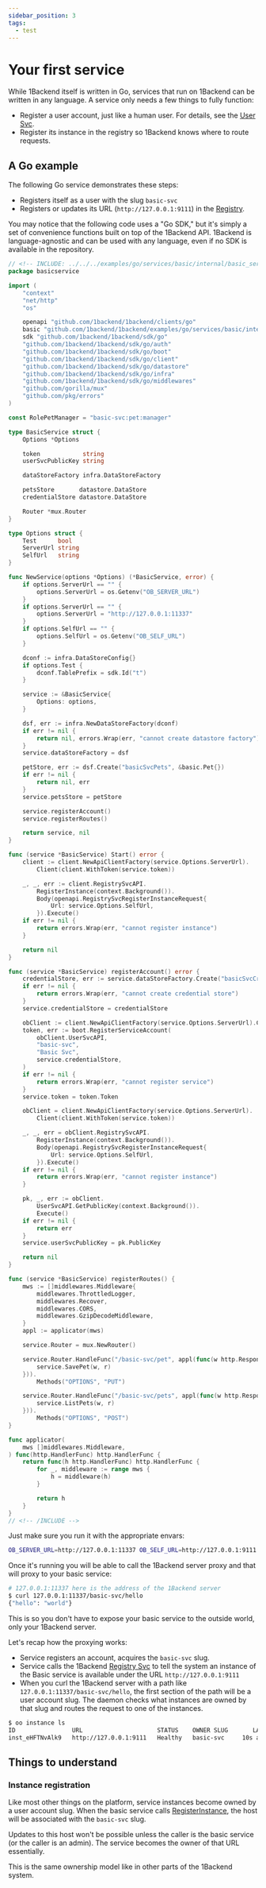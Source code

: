 ```yaml
---
sidebar_position: 3
tags:
  - test
---
```


# Your first service

While 1Backend itself is written in Go, services that run on 1Backend can be written in any language.
A service only needs a few things to fully function:

- Register a user account, just like a human user. For details, see the [User Svc](/docs/built-in-services/user-svc).
- Register its instance in the registry so 1Backend knows where to route requests.

## A Go example

The following Go service demonstrates these steps:

- Registers itself as a user with the slug `basic-svc`
- Registers or updates its URL (`http://127.0.0.1:9111`) in the [Registry](/docs/built-in-services/registry-svc).

You may notice that the following code uses a "Go SDK," but it's simply a set of convenience functions built on top of the 1Backend API.
1Backend is language-agnostic and can be used with any language, even if no SDK is available in the repository.

```go
// <!-- INCLUDE: ../../../examples/go/services/basic/internal/basic_service.go -->
package basicservice

import (
	"context"
	"net/http"
	"os"

	openapi "github.com/1backend/1backend/clients/go"
	basic "github.com/1backend/1backend/examples/go/services/basic/internal/types"
	sdk "github.com/1backend/1backend/sdk/go"
	"github.com/1backend/1backend/sdk/go/auth"
	"github.com/1backend/1backend/sdk/go/boot"
	"github.com/1backend/1backend/sdk/go/client"
	"github.com/1backend/1backend/sdk/go/datastore"
	"github.com/1backend/1backend/sdk/go/infra"
	"github.com/1backend/1backend/sdk/go/middlewares"
	"github.com/gorilla/mux"
	"github.com/pkg/errors"
)

const RolePetManager = "basic-svc:pet:manager"

type BasicService struct {
	Options *Options

	token            string
	userSvcPublicKey string

	dataStoreFactory infra.DataStoreFactory

	petsStore       datastore.DataStore
	credentialStore datastore.DataStore

	Router *mux.Router
}

type Options struct {
	Test      bool
	ServerUrl string
	SelfUrl   string
}

func NewService(options *Options) (*BasicService, error) {
	if options.ServerUrl == "" {
		options.ServerUrl = os.Getenv("OB_SERVER_URL")
	}
	if options.ServerUrl == "" {
		options.ServerUrl = "http://127.0.0.1:11337"
	}
	if options.SelfUrl == "" {
		options.SelfUrl = os.Getenv("OB_SELF_URL")
	}

	dconf := infra.DataStoreConfig{}
	if options.Test {
		dconf.TablePrefix = sdk.Id("t")
	}

	service := &BasicService{
		Options: options,
	}

	dsf, err := infra.NewDataStoreFactory(dconf)
	if err != nil {
		return nil, errors.Wrap(err, "cannot create datastore factory")
	}
	service.dataStoreFactory = dsf

	petStore, err := dsf.Create("basicSvcPets", &basic.Pet{})
	if err != nil {
		return nil, err
	}
	service.petsStore = petStore

	service.registerAccount()
	service.registerRoutes()

	return service, nil
}

func (service *BasicService) Start() error {
	client := client.NewApiClientFactory(service.Options.ServerUrl).
		Client(client.WithToken(service.token))

	_, _, err := client.RegistrySvcAPI.
		RegisterInstance(context.Background()).
		Body(openapi.RegistrySvcRegisterInstanceRequest{
			Url: service.Options.SelfUrl,
		}).Execute()
	if err != nil {
		return errors.Wrap(err, "cannot register instance")
	}

	return nil
}

func (service *BasicService) registerAccount() error {
	credentialStore, err := service.dataStoreFactory.Create("basicSvcCredentials", &auth.Credential{})
	if err != nil {
		return errors.Wrap(err, "cannot create credential store")
	}
	service.credentialStore = credentialStore

	obClient := client.NewApiClientFactory(service.Options.ServerUrl).Client()
	token, err := boot.RegisterServiceAccount(
		obClient.UserSvcAPI,
		"basic-svc",
		"Basic Svc",
		service.credentialStore,
	)
	if err != nil {
		return errors.Wrap(err, "cannot register service")
	}
	service.token = token.Token

	obClient = client.NewApiClientFactory(service.Options.ServerUrl).
		Client(client.WithToken(service.token))

	_, _, err = obClient.RegistrySvcAPI.
		RegisterInstance(context.Background()).
		Body(openapi.RegistrySvcRegisterInstanceRequest{
			Url: service.Options.SelfUrl,
		}).Execute()
	if err != nil {
		return errors.Wrap(err, "cannot register instance")
	}

	pk, _, err := obClient.
		UserSvcAPI.GetPublicKey(context.Background()).
		Execute()
	if err != nil {
		return err
	}
	service.userSvcPublicKey = pk.PublicKey

	return nil
}

func (service *BasicService) registerRoutes() {
	mws := []middlewares.Middleware{
		middlewares.ThrottledLogger,
		middlewares.Recover,
		middlewares.CORS,
		middlewares.GzipDecodeMiddleware,
	}
	appl := applicator(mws)

	service.Router = mux.NewRouter()

	service.Router.HandleFunc("/basic-svc/pet", appl(func(w http.ResponseWriter, r *http.Request) {
		service.SavePet(w, r)
	})).
		Methods("OPTIONS", "PUT")

	service.Router.HandleFunc("/basic-svc/pets", appl(func(w http.ResponseWriter, r *http.Request) {
		service.ListPets(w, r)
	})).
		Methods("OPTIONS", "POST")
}

func applicator(
	mws []middlewares.Middleware,
) func(http.HandlerFunc) http.HandlerFunc {
	return func(h http.HandlerFunc) http.HandlerFunc {
		for _, middleware := range mws {
			h = middleware(h)
		}

		return h
	}
}
// <!-- /INCLUDE -->
```

Just make sure you run it with the appropriate envars:

```sh
OB_SERVER_URL=http://127.0.0.1:11337 OB_SELF_URL=http://127.0.0.1:9111 go run main.go
```

Once it's running you will be able to call the 1Backend server proxy and that will proxy to your basic service:

```sh
# 127.0.0.1:11337 here is the address of the 1Backend server
$ curl 127.0.0.1:11337/basic-svc/hello
{"hello": "world"}
```

This is so you don't have to expose your basic service to the outside world, only your 1Backend server.

Let's recap how the proxying works:

- Service registers an account, acquires the `basic-svc` slug.
- Service calls the 1Backend [Registry Svc](/docs/built-in-services/registry-svc) to tell the system an instance of the Basic service is available under the URL `http://127.0.0.1:9111`
- When you curl the 1Backend server with a path like `127.0.0.1:11337/basic-svc/hello`, the first section of the path will be a user account slug. The daemon checks what instances are owned by that slug and routes the request to one of the instances.

```sh
$ oo instance ls
ID                URL                     STATUS    OWNER SLUG       LAST HEARTBEAT
inst_eHFTNvAlk9   http://127.0.0.1:9111   Healthy   basic-svc     10s ago
```

## Things to understand

### Instance registration

Like most other things on the platform, service instances become owned by a user account slug. When the basic service calls [RegisterInstance](/docs/1backend/register-instance), the host will be associated with the `basic-svc` slug.

Updates to this host won't be possible unless the caller is the basic service (or the caller is an admin). The service becomes the owner of that URL essentially.

This is the same ownership model like in other parts of the 1Backend system.
